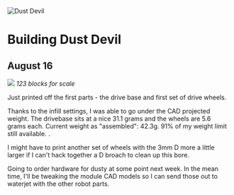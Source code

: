 ![](https://i.imgur.com/2BDxqMH.png "Dust Devil") 

# Building Dust Devil 

## August 16
![](https://i.imgur.com/yrEtKXk.png)
*123 blocks for scale*

Just printed off the first parts - the drive base and first set of drive wheels.

Thanks to the infill settings, I was able to go under the CAD projected weight. The drivebase sits at a nice 31.1 grams and the wheels are 5.6 grams each. Current weight as "assembled": 42.3g. 91% of my weight limit still available. .

I might have to print another set of wheels with the 3mm D more a little larger if I can't hack together a D broach to clean up this bore. 

Going to order hardware for dusty at some point next week. In the mean time, I'll be tweaking the module CAD models so I can send those out to waterjet with the other robot parts. 
